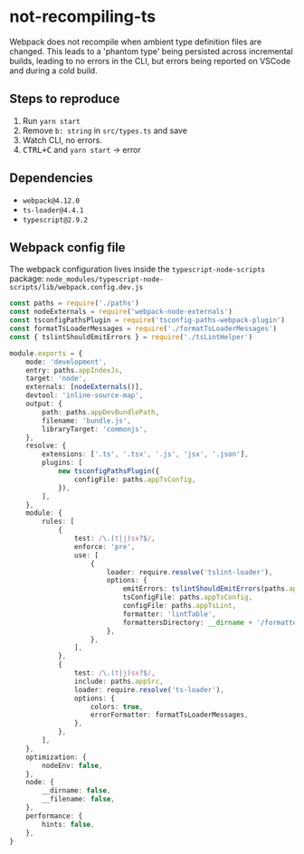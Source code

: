 # not-recompiling-ts

Webpack does not recompile when ambient type definition files are changed. This leads to a 'phantom type' being persisted across incremental builds, leading to no errors in the CLI, but errors being reported on VSCode and during a cold build.

## Steps to reproduce
1. Run `yarn start`
2. Remove `b: string` in `src/types.ts` and save
3. Watch CLI, no errors.
4. <kbd>CTRL+C</kbd> and `yarn start` -> error

## Dependencies
- `webpack@4.12.0`
- `ts-loader@4.4.1`
- `typescript@2.9.2`

## Webpack config file
The webpack configuration lives inside the `typescript-node-scripts` package: `node_modules/typescript-node-scripts/lib/webpack.config.dev.js`

```ts
const paths = require('./paths')
const nodeExternals = require('webpack-node-externals')
const tsconfigPathsPlugin = require('tsconfig-paths-webpack-plugin')
const formatTsLoaderMessages = require('./formatTsLoaderMessages')
const { tslintShouldEmitErrors } = require('./tsLintHelper')

module.exports = {
    mode: 'development',
    entry: paths.appIndexJs,
    target: 'node',
    externals: [nodeExternals()],
    devtool: 'inline-source-map',
    output: {
        path: paths.appDevBundlePath,
        filename: 'bundle.js',
        libraryTarget: 'commonjs',
    },
    resolve: {
        extensions: ['.ts', '.tsx', '.js', 'jsx', '.json'],
        plugins: [
            new tsconfigPathsPlugin({
                configFile: paths.appTsConfig,
            }),
        ],
    },
    module: {
        rules: [
            {
                test: /\.(t|j)sx?$/,
                enforce: 'pre',
                use: [
                    {
                        loader: require.resolve('tslint-loader'),
                        options: {
                            emitErrors: tslintShouldEmitErrors(paths.appTsLint),
                            tsConfigFile: paths.appTsConfig,
                            configFile: paths.appTsLint,
                            formatter: 'lintTable',
                            formattersDirectory: __dirname + '/formatters/',
                        },
                    },
                ],
            },
            {
                test: /\.(t|j)sx?$/,
                include: paths.appSrc,
                loader: require.resolve('ts-loader'),
                options: {
                    colors: true,
                    errorFormatter: formatTsLoaderMessages,
                },
            },
        ],
    },
    optimization: {
        nodeEnv: false,
    },
    node: {
        __dirname: false,
        __filename: false,
    },
    performance: {
        hints: false,
    },
}
```
